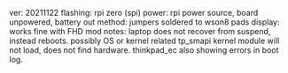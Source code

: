 ver: 20211122
flashing: rpi zero (spi)
power: rpi power source, board unpowered, battery out
method: jumpers soldered to wson8 pads
display: works fine with FHD mod
notes: laptop does not recover from suspend, instead reboots. possibly OS or kernel related
	tp_smapi kernel module will not load, does not find hardware. thinkpad_ec also showing errors in boot log.